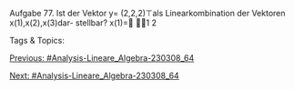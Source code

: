 Aufgabe 77. Ist der Vektor y= (2,2,2)⊤als Linearkombination der Vektoren x(1),x(2),x(3)dar-
stellbar?
x(1)=
1
2

   Tags & Topics:
   

[Previous: #Analysis-Lineare_Algebra-230308_64](Analysis-Lineare_Algebra-230308_64.md)

[Next: #Analysis-Lineare_Algebra-230308_64](Analysis-Lineare_Algebra-230308_64.md)